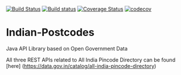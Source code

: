 [![Build Status](https://travis-ci.org/spdeepak/Indian-Postcodes.svg?branch=master)](https://travis-ci.org/spdeepak/Indian-Postcodes)
[![Build status](https://ci.appveyor.com/api/projects/status/t7n07ni57bwkola3?svg=true)](https://ci.appveyor.com/project/spdeepak/indian-postcodes)
[![Coverage Status](https://coveralls.io/repos/github/spdeepak/Indian-Postcodes/badge.svg)](https://coveralls.io/github/spdeepak/Indian-Postcodes)
[![codecov](https://codecov.io/gh/spdeepak/Indian-Postcodes/branch/master/graph/badge.svg)](https://codecov.io/gh/spdeepak/Indian-Postcodes)


# Indian-Postcodes
Java API Library based on Open Government Data

All three REST APIs related to All India Pincode Directory can be found [here] (https://data.gov.in/catalog/all-india-pincode-directory)